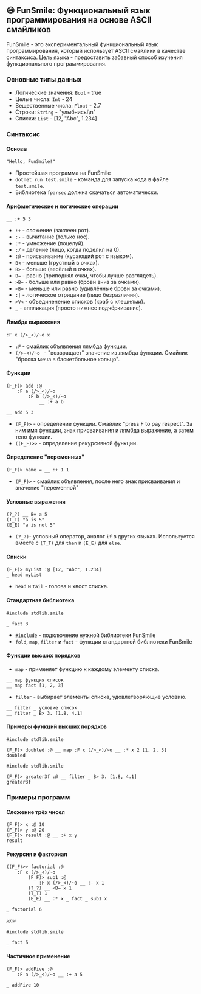 <!-- press F gif -->
<!-- фамилии табличка -->
<!-- орфография -->
<!-- fparsec использовали -->

## 😄 FunSmile: Функциональный язык программирования на основе ASCII смайликов

FunSmile - это экспериментальный функциональный язык программирования, который использует ASCII смайлики в качестве синтаксиса. Цель языка - предоставить забавный способ изучения функционального программирования.

### Основные типы данных

- Логические значения: `Bool` - true
- Целые числа: `Int` - 24
- Вещественные числа: `Float` - 2.7
- Строки: `String` - "улыбнись!\n"
- Списки: `List` - [12, "Abc", 1.234]

### Синтаксис

#### Основы

```
"Hello, FunSmile!"
```

<!-- todo hello world tutorial -->
- Простейшая программа на FunSmile
- `dotnet run test.smile` - команда для запуска кода в файле `test.smile`.
- Библиотека `fparsec` должна скачаться автоматически.

#### Арифметические и логические операции

```
__ :+ 5 3
```

- `:+` - сложение (заклеен рот).
- `:-` - вычитание (только нос).
- `:*` - умножение (поцелуй).
- `:/` - деление (лицо, когда поделил на 0).
- `:@` - присваивание (кусающий рот с языком).
- `B<` - меньше (грустный в очках).
- `B>` - больше (весёлый в очках).
- `B=` - равно (приподнял очки, чтобы лучше разглядеть).
- `>B=` - больше или равно (брови вниз за очками).
- `<B=` - меньше или равно (удивлённые брови за очками).
- `:|` - логическое отрицание (лицо безразличия).
- `>V<` - объединенение списков (краб с клешнями).
- `_` - аппликация (просто нижнее подчёркивание).

#### Лямбда выражения

```
:F x (/>_<)/~o x
```

- `:F` - смайлик объявления лямбда функции.
- `(/>-<)/~o ` - "возвращает" значение из лямбда функции. Смайлик "броска меча в баскетбольное кольцо".

#### Функции

```
(F_F)> add :@
    :F a (/>_<)/~o 
        :F b (/>_<)/~o
            __ :+ a b

__ add 5 3
```

- `(F_F)>` - определение функции. Смайлик "press F to pay respect". За ним имя функции, знак присваивания и лямбда выражение, а затем тело функции.
- `((F_F)>>` - определение рекурсивной функции.

#### Определение "переменных"

```
(F_F)> name = __ :+ 1 1
```

- `(F_F)>` - смайлик объявления, после него знак присваивания и значение "переменной"

#### Условные выражения

```
(?_?) __ B= a 5
(T_T) "a is 5" 
(E_E) "a is not 5"
```

- `(?_?)`- условный оператор, аналог `if` в других языках. Используется вместе с `(T_T)` для `then` и `(E_E)` для `else`.

#### Списки

```
(F_F)> myList :@ [12, "Abc", 1.234]
_ head myList
```

- `head` и `tail` - голова и хвост списка.

#### Стандартная библиотека

```
#include stdlib.smile

_ fact 3
```

- `#include` - подключение нужной библиотеки FunSmile
- `fold`, `map`, `filter` и `fact` - функции стандартной библиотеки FunSmile

#### Функции высших порядков

- `map` - применяет функцию к каждому элементу списка.

```
__ map функция список
__ map fact [1, 2, 3]
```

- `filter` - выбирает элементы списка, удовлетворяющие условию.

```
__ filter _ условие список
__ filter _ B> 3. [1.8, 4.1]
```

#### Примеры функций высших порядков

```
#include stdlib.smile

(F_F)> doubled :@ __ map :F x (/>_<)/~o __ :* x 2 [1, 2, 3]
doubled
```

```
#include stdlib.smile

(F_F)> greater3f :@ __ filter _ B> 3. [1.8, 4.1]
greater3f
```

### Примеры программ

#### Сложение трёх чисел

```
(F_F)> x :@ 10
(F_F)> y :@ 20
(F_F)> result :@ __ :+ x y
result
```

#### Рекурсия и факториал

```
((F_F)>> factorial :@ 
    :F x (/>_<)/~o 
        (F_F)> sub1 :@ 
            :F x (/>_<)/~o __ :- x 1
        (?_?) __ <B= x 1
        (T_T) 1
        (E_E) __ :* x _ fact _ sub1 x

_ factorial 6
```

_или_

```
#include stdlib.smile

_ fact 6
```

#### Частичное применение

```
(F_F)> addFive :@ 
    :F a (/>_<)/~o __ :+ a 5

_ addFive 10
```
